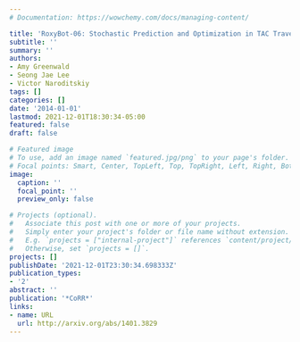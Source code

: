 ```yaml
---
# Documentation: https://wowchemy.com/docs/managing-content/

title: 'RoxyBot-06: Stochastic Prediction and Optimization in TAC Travel'
subtitle: ''
summary: ''
authors:
- Amy Greenwald
- Seong Jae Lee
- Victor Naroditskiy
tags: []
categories: []
date: '2014-01-01'
lastmod: 2021-12-01T18:30:34-05:00
featured: false
draft: false

# Featured image
# To use, add an image named `featured.jpg/png` to your page's folder.
# Focal points: Smart, Center, TopLeft, Top, TopRight, Left, Right, BottomLeft, Bottom, BottomRight.
image:
  caption: ''
  focal_point: ''
  preview_only: false

# Projects (optional).
#   Associate this post with one or more of your projects.
#   Simply enter your project's folder or file name without extension.
#   E.g. `projects = ["internal-project"]` references `content/project/deep-learning/index.md`.
#   Otherwise, set `projects = []`.
projects: []
publishDate: '2021-12-01T23:30:34.698333Z'
publication_types:
- '2'
abstract: ''
publication: '*CoRR*'
links:
- name: URL
  url: http://arxiv.org/abs/1401.3829
---
```

